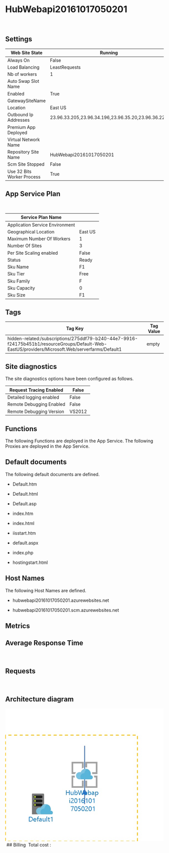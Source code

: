 # HubWebapi20161017050201 
  
## Settings


| Web Site State | Running  |
| --- | --- |
| Always On | False  |
| Load Balancing | LeastRequests  |
| Nb of workers | 1  |
| Auto Swap Slot Name |   |
| Enabled | True  |
| GatewaySiteName |   |
| Location | East US  |
| Outbound Ip Addresses | 23.96.33.205,23.96.34.196,23.96.35.20,23.96.36.229  |
| Premium App Deployed |   |
| Virtual Network Name |   |
| Repository Site Name | HubWebapi20161017050201  |
| Scm Site Stopped | False  |
| Use 32 Bits Worker Process | True  |


## App Service Plan
 

| Service Plan Name |   |
| --- | --- |
| Application Service Environment |   |
| Geographical Location | East US  |
| Maximum Number Of Workers | 1  |
| Number Of Sites | 3  |
| Per Site Scaling enabled | False  |
| Status | Ready  |
| Sku Name | F1  |
| Sku Tier | Free  |
| Sku Family | F  |
| Sku Capacity | 0  |
| Sku Size | F1  |

## Tags


| Tag Key | Tag Value |
| --- | --- |
| hidden-related:/subscriptions/275ddf79-b240-44e7-9916-f24175b451b1/resourceGroups/Default-Web-EastUS/providers/Microsoft.Web/serverfarms/Default1  | empty  |
## Site diagnostics
The site diagnostics options have been configured as follows.

| Request Tracing Enabled | False  |
| --- | --- |
| Detailed logging enabled | False  |
| Remote Debugging Enabled | False  |
| Remote Debugging Version | VS2012  |

## Functions
The following Functions are deployed in the App Service.
The following Proxies are deployed in the App Service.


## Default documents
The following default documents are defined.
- Default.htm

- Default.html

- Default.asp

- index.htm

- index.html

- iisstart.htm

- default.aspx

- index.php

- hostingstart.html


## Host Names
The following Host Names are defined.
- hubwebapi20161017050201.azurewebsites.net

- hubwebapi20161017050201.scm.azurewebsites.net

## Metrics

## Average Response Time
 
## Requests
 
## Architecture diagram
![alt text](/../assets/17625f249b4e44c19baba3cb744124bb.jpg) ## Billing
 Total cost : 
